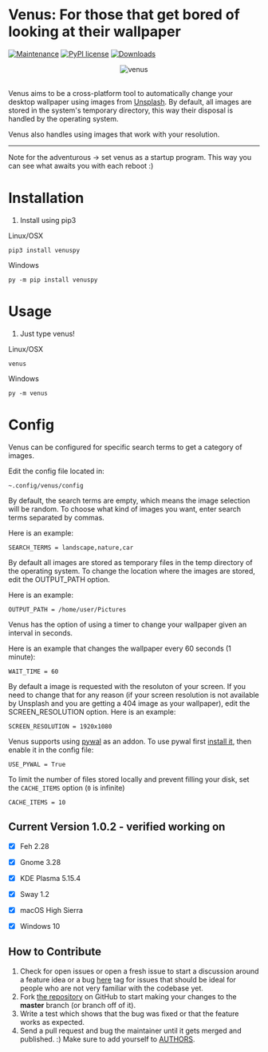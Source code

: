 Venus: For those that get bored of looking at their wallpaper 
===============================================================

[![Maintenance](https://img.shields.io/badge/Maintained%3F-yes-green.svg)](https://GitHub.com/Naereen/StrapDown.js/graphs/commit-activity)
[![PyPI license](https://img.shields.io/pypi/l/ansicolortags.svg)](https://pypi.python.org/pypi/ansicolortags/)
[![Downloads](https://pepy.tech/badge/venuspy)](https://pepy.tech/project/venuspy)


<p align="center">
    <img src="https://imgur.com/W1E85ZK.png" alt="venus">
    </br>
    </br>
    <img src="https://imgur.com/ZdNOhIo.gif" alt="">
</p>

Venus aims to be a cross-platform tool to automatically change your desktop wallpaper using images from [Unsplash](https://unsplash.com/). By default, all images are stored in the system's temporary directory, this way their disposal is handled by the operating system. 


Venus also handles using images that work with your resolution.

---

Note for the adventurous -> set venus as a startup program. This way you can see what awaits you with each reboot :)

# Installation
1) Install using pip3 

Linux/OSX

```
pip3 install venuspy 
```

Windows 

```
py -m pip install venuspy 
```


# Usage
1) Just type venus!
 
Linux/OSX

```
venus 
```

Windows 

```
py -m venus 
```

# Config
Venus can be configured for specific search terms to get a category of images.

Edit the config file located in:

```
~.config/venus/config
```

By default, the search terms are empty, which means the image selection will be random. To choose what kind of images you want, enter search terms separated by commas.

Here is an example:

```
SEARCH_TERMS = landscape,nature,car
```

By default all images are stored as temporary files in the temp directory of the operating system. To change the location where the images are stored, edit the OUTPUT_PATH option.


Here is an example:

```
OUTPUT_PATH = /home/user/Pictures
```

Venus has the option of using a timer to change your wallpaper given an interval in seconds.

Here is an example that changes the wallpaper every 60 seconds (1 minute):

```
WAIT_TIME = 60
```

By default a image is requested with the resoluton of your screen. If you need to change that for any reason (if your screen resolution is not available by Unsplash and you are getting a 404 image as your wallpaper), edit the SCREEN_RESOLUTION option. Here is an example:

```
SCREEN_RESOLUTION = 1920x1080
```

Venus supports using [pywal](https://github.com/dylanaraps/pywal) as an addon.
To use pywal first [install it](https://github.com/dylanaraps/pywal/wiki/Installation), 
then enable it in the config file:

```
USE_PYWAL = True 
```

To limit the number of files stored locally and prevent filling your disk, set the `CACHE_ITEMS` option (`0` is infinite)

```
CACHE_ITEMS = 10
```

Current Version 1.0.2 - verified working on
 -----------------
 - [x] Feh 2.28
 - [x] Gnome 3.28
 - [x] KDE Plasma 5.15.4
 - [x] Sway 1.2 
 - [x] macOS High Sierra
 - [x] Windows 10

 
 
 How to Contribute
-----------------

1.  Check for open issues or open a fresh issue to start a discussion
    around a feature idea or a bug [here](https://github.com/AlfredoSequeida/venus/issues)
    tag for issues that should be ideal for people who are not very familiar with the codebase yet.
2.  Fork [the repository](https://github.com/alfredosequeida/venus) on
    GitHub to start making your changes to the **master** branch (or branch off of it).
3.  Write a test which shows that the bug was fixed or that the feature
    works as expected.
4.  Send a pull request and bug the maintainer until it gets merged and
    published. :) Make sure to add yourself to
    [AUTHORS](https://github.com/AlfredoSequeida/venus/blob/master/AUTHORS).

